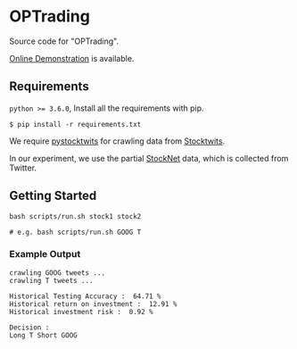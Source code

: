 # OPTrading

Source code for "OPTrading".

[Online Demonstration](https://quant-nlp.github.io/OPTrading/) is available.

## Requirements

`python >= 3.6.0`, Install all the requirements with pip.

```
$ pip install -r requirements.txt
```

We require [pystocktwits](https://github.com/khmurakami/pystocktwits) for crawling data from [Stocktwits](https://stocktwits.com/).

In our experiment, we use the partial [StockNet](https://github.com/yumoxu/stocknet-dataset) data, which is collected from Twitter.

## Getting Started

```
bash scripts/run.sh stock1 stock2

# e.g. bash scripts/run.sh GOOG T
```

### Example Output

```
crawling GOOG tweets ...
crawling T tweets ...

Historical Testing Accuracy :  64.71 %
Historical return on investment :  12.91 %
Historical investment risk :  0.92 %

Decision :
Long T Short GOOG
```
